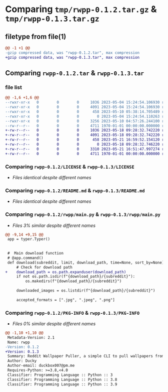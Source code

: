 # Comparing `tmp/rwpp-0.1.2.tar.gz` & `tmp/rwpp-0.1.3.tar.gz`

## filetype from file(1)

```diff
@@ -1 +1 @@
-gzip compressed data, was "rwpp-0.1.2.tar", max compression
+gzip compressed data, was "rwpp-0.1.3.tar", max compression
```

## Comparing `rwpp-0.1.2.tar` & `rwpp-0.1.3.tar`

### file list

```diff
@@ -1,6 +1,6 @@
--rwxr-xr-x   0        0        0     1036 2023-05-04 15:24:54.106930 rwpp-0.1.2/LICENSE
--rwxr-xr-x   0        0        0     4091 2023-05-04 15:24:54.106930 rwpp-0.1.2/README.md
--rwxr-xr-x   0        0        0      458 2023-05-10 05:38:14.705489 rwpp-0.1.2/pyproject.toml
--rwxr-xr-x   0        0        0        0 2023-05-04 15:24:54.110263 rwpp-0.1.2/rwpp/__init__.py
--rwxr-xr-x   0        0        0     3256 2023-05-10 04:57:26.244100 rwpp-0.1.2/rwpp/main.py
--rw-r--r--   0        0        0     4711 1970-01-01 00:00:00.000000 rwpp-0.1.2/PKG-INFO
+-rw-r--r--   0        0        0     1036 2023-05-18 09:28:32.742220 rwpp-0.1.3/LICENSE
+-rw-r--r--   0        0        0     4091 2023-05-18 09:28:32.742220 rwpp-0.1.3/README.md
+-rw-r--r--   0        0        0      458 2023-05-21 16:59:52.154120 rwpp-0.1.3/pyproject.toml
+-rw-r--r--   0        0        0        0 2023-05-18 09:28:32.746220 rwpp-0.1.3/rwpp/__init__.py
+-rw-r--r--   0        0        0     3310 2023-05-21 16:51:47.997274 rwpp-0.1.3/rwpp/main.py
+-rw-r--r--   0        0        0     4711 1970-01-01 00:00:00.000000 rwpp-0.1.3/PKG-INFO
```

### Comparing `rwpp-0.1.2/LICENSE` & `rwpp-0.1.3/LICENSE`

 * *Files identical despite different names*

### Comparing `rwpp-0.1.2/README.md` & `rwpp-0.1.3/README.md`

 * *Files identical despite different names*

### Comparing `rwpp-0.1.2/rwpp/main.py` & `rwpp-0.1.3/rwpp/main.py`

 * *Files 3% similar despite different names*

```diff
@@ -9,14 +9,15 @@
 app = typer.Typer()
 
 
 #  Main download function
 # @app.command()
 def download(subreddit, limit, download_path, time=None, sort_by=None):
     # Check for download path
+    download_path = os.path.expanduser(download_path)
     if not os.path.isdir(f"{download_path}/{subreddit}"):
         os.makedirs(f"{download_path}/{subreddit}")
 
     downloaded_images = os.listdir(f"{download_path}/{subreddit}")
 
     accepted_formats = [".jpg", ".jpeg", ".png"]
```

### Comparing `rwpp-0.1.2/PKG-INFO` & `rwpp-0.1.3/PKG-INFO`

 * *Files 0% similar despite different names*

```diff
@@ -1,10 +1,10 @@
 Metadata-Version: 2.1
 Name: rwpp
-Version: 0.1.2
+Version: 0.1.3
 Summary: Reddit Wallpaper Puller, a simple CLI to pull wallpapers from Reddit.
 Author: Ducky
 Author-email: duckbox007@pm.me
 Requires-Python: >=3.8,<4.0
 Classifier: Programming Language :: Python :: 3
 Classifier: Programming Language :: Python :: 3.8
 Classifier: Programming Language :: Python :: 3.9
```

